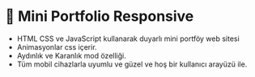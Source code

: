 # 💼 Mini Portfolio Responsive 


- HTML CSS ve JavaScript kullanarak duyarlı mini portföy web sitesi
- Animasyonlar css içerir.
- Aydınlık ve Karanlık mod özelliği.
- Tüm mobil cihazlarla uyumlu ve güzel ve hoş bir kullanıcı arayüzü ile.
  
